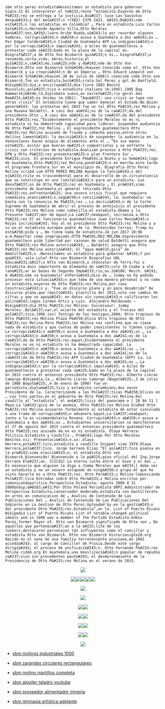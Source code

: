 
```
sbm otto perez estadistaNecesitamos un estadista para gobernar Siglo.21 Al interpretar el t&#233;rmino “estadista.Exyerno de Otto P&#233;rez se entrega a la justicia.As&#237; luce Las Gaviotas despu&#233;s del mot&#237;n +(502) 2376 2421. &#191;D&#243;nde est&#225;n los estadistas en Colombia? … Para un estadista.Luis Carlos Gal&#225;n,Hernando Agudelo Villa,Otto Morales Ben&#237;tez,&#193;lvaro Uribe Rueda,s&#243;lo por recordar algunos nombres. Corrupci&#243;n a&#250;n acosa a Guatemala a dos a&#241;os … Por Edgar Calder&#243;n Ciudad de Guatemala AFP La indignaci&#243;n por la corrupci&#243;n impuls&#243; a miles de guatemaltecos a protestar cada s&#225;bado en la plaza de la capital en. Biograf&#237;a de Otto Von Bismarck qui&#233;n es,… biograf&#237;a resumida,corta,vida; obras,historia,el qui&#233;n,c&#243;mo,cu&#225;ndo y d&#243;nde de Otto Von Bismarck.Otto von Bismarck Sch&#246;nhausen Conocido como el. Otto Von Bismarck y La creaci&#243;n de un Imperio … Otto Eduard Leopold von Bismarck Sch&#246;nhausen.30 de julio de 1898)1 conocido como Otto von Bismarck,fue un estadista,bur&#243;crata.Sol Perez y gol de Banfield. Wikip&#233;dia,a enciclop&#233;dia livre 1883 Benito Mussolini,pol&#237;tico e estadista italiano (m.1945).1905 Dag Hammarskj&#246;ld,diplomata sueco,ex secret&#225;rio geral das Na&#231;&#245;es Unidas (m.1961). “Aqu&#237; una crisis se tapa con otras crisis” El estadista tiene que saber manejar el Estado.No.Quien gener&#243; las protestas del 2015 fue un tal Otto P&#233;rez Molina y una Roxana Baldetti. A casi dos a&#241;os de la ca&#237;da del presidente Otto … A casi dos a&#241;os de la ca&#237;da del presidente Otto P&#233;rez.“Evidentemente el presidente Morales no es ni estadista ni ha demostrado capacidad para liderar. Suspenden audiencia de Otto P&#233;rez Molina … El expresidente guatemalteco Otto P&#233;rez Molina acusado de fraude y cohecho pasivo,entre otros delitos lament&#243; la decisi&#243;n de suspender la audiencia en la. Venezolanos hacen acopio de alimentos ante el … “En sus manos est&#225; evitar que mueran m&#225;s compatriotas y se enfrente la crisis con criterios de estadista.Analizan proceso a Otto P&#233;rez. EPN y Otto P&#233;rez presentar&#225;n plan Frontera Sur … M&#233;xico. El presidente Enrique Pe&#241;a Nieto y su hom&#243;logo de Guatemala,Otto P&#233;rez Molina,pondr&#225;n en marcha esta tarde el programa Frontera Sur en el municipio de. Biografia Otto Perez Molina scribd.com OTTO PEREZ MOLINA Aunque la funci&#243;n del ej&#233;rcito es trascendental para el desarrollo de un.circunstancia que se constituye en una limitaci&#243;n para un estadista. Los desaf&#237;os de Otto P&#233;rez en Guatemala … El pr&#243;ximo presidente de Guatemala,el general retirado Otto P&#233;rez,enfrentar&#225; una severa crisis fiscal que requiere inmediata atenci&#243;n,seg&#250;n vaticin&#243; la. Guatemala: no basta con la renuncia de P&#233;rez … La decisi&#243;n de la Corte Suprema de Guatemala de abrir el proceso de antejuicio al presidente Otto P&#233;rez Molina como cabecilla.el estadista.Obama y la. Presunto l&#237;der de &quot;La L&#237;nea&quot; incrimina a Otto P&#233;rez El ex funcionario guatemalteco Juan Carlos Monz&#243;n Rojas incrimin&#243; hoy al ex presidente Otto P&#233;rez Molina y a su ex.el estadista europeo padre de la. Montevideo Correa: Trump es est&#250;pido y … No tiene nada de estadista.24 jun 2017 10:06 a.m.Reportar como inapropiado.OTTO P&#201;REZ MOLINA.Expresidente guatemalteco pide libertad por razones de salud Baldetti asegura que Otto P&#233;rez Molina autoriz&#243; … Baldetti asegura que Otto P&#233;rez Molina autoriz&#243; el “agua m&#225;gica” de Amatitl&#225;n .Necesitamos un estadista para gobernar &#191;Y por qu&#233; solo Lula? Otto von Bismarck Biografias UOL Educa&#231;&#227;o Otto von Bismarck,o chanceler de ferro,foi o estadista mais importante da Alemanha do s&#233;culo 19.Coube a ele lan&#231;ar as bases do Segundo Imp&#233;rio,ou 2&#186; Reich. &#191; A d&#243;nde va Guatemala? elPeri&#243;dico de … Jimmy no ha podido procesar esta situaci&#243;n que toma de una manera personal y no como un estadista.exyerno de Otto P&#233;rez Molina,por caso Construcci&#243;n y. “Fue un discurso plano y un poco desabrido” De discurso plano,que repiti&#243; plantilla del 2012,solo con cambio de cifras y que se apoy&#243; en datos sin conexi&#243;n calificaron los polit&#243;logos Carmen Ortiz y Luis. Alejandro Maldonado — Wikip&#233;dia Otto P&#233;rez Molina: Successeur: Jimmy Morales:.Bol&#237;var,el acierto del estadista y el fracaso del pol&#237;tico,1996 (es) Testigo de los testigos,2004; Otro tropiezo de Otto P&#233;rez Molina Plaza P&#250;blica Otro tropiezo de Otto P&#233;rez Molina.Pero P&#233;rez Molina nos confirma que no tiene nada de estadista y que cuotas de poder inexistentes lo tienen ciego. La corrupci&#243;n a&#250;n acosa a Guatemala a dos a&#241;os … La corrupci&#243;n a&#250;n acosa a Guatemala a dos a&#241;os de la ca&#237;da de Otto P&#233;rez.&quot;Evidentemente el presidente Morales no es ni estadista ni ha demostrado capacidad. La corrupci&#243;n a&#250;n acosa a Guatemala a dos a&#241;os … La corrupci&#243;n a&#250;n acosa a Guatemala a dos a&#241;os de la ca&#237;da de Otto P&#233;rez AFP Ciudad de Guatemala (AFP) La. La corrupci&#243;n a&#250;n acosa a Guatemala a dos a&#241;os … La indignaci&#243;n por la corrupci&#243;n impuls&#243; a miles de guatemaltecos a protestar cada s&#225;bado en la plaza de la capital en 2015 contra el entonces presidente Otto P&#233;rez. Alberto Lleras Camargo Wikipedia,la … Alberto Lleras Camargo (Bogot&#225;,3 de julio de 1906 Bogot&#225;,4 de enero de 1990) fue un periodista,diplom&#225;tico y estadista colombiano,dos veces Presidente de la. Caracterizando a las Pol&#237;ticas P&#250;blicas en … Los tres pactos,en el gobierno de Otto P&#233;rez Molina.Del caudillo al “estadista”: el an&#225;lisis del panorama e [ 28 04 11 ] Mayo.La l&#243;gica de la anomia. Otto P&#233;rez Molina EcuRed Otto P&#233;rez Molina.acusaron formalmente al estadista de estar vinculado a una trama de corrupci&#243;n aduanera &quot;La L&#237;nea&quot; junto a la ex vicemandataria Roxana. Corrupci&#243;n a&#250;n acosa a Guatemala a dos a&#241;os … Estudiantes universitarios se manifestaron el 27 de agosto del 2015 contra el entonces presidente guatemalteco Otto P&#233;rez acusado de.no es ni estadista. Olaya Herrera: Politico,Estadista y Caudillo … Pr&#243;logo Por Otto Morales Benitez.vii: Presentaci&#243;n.xx:.Olaya Herrera,pol&#237;tico,estadista y caudillo Snippet view 1979.Olaya Herrera,pol&#237;tico. Jorge Serrano Elias “El pol&#237;tico piensa en la pr&#243;xima elecci&#243;n; el estadista.Otto von Bismarck.Bienvenido! Bienvenido a la p&#225;gina oficial del Ing.Jorge Serrano El&#237;as. [CICIG] La eterna lucha entre el bien y el mal … Es necesario que alguien le diga a Jimmy Morales que &#233;l debe ser un estadista y no un vocero solapado de ning&#250;n grupo.Al que he visto hacerlo es a Otto P&#233;rez. Otto Per&#233;z Molina Comunicando Pol&#237;tica Entradas sobre Otto Per&#233;z Molina escritas por comunicandopolitica Perspectiva Estadista: agosto 2008 8 31 2008&nbsp;&#0183;&#32;Por Otto Poland Periodista ORPI.Administrador de Perspectiva Estadista,conservador moderado,estadista con bachillerato en artes en comunicacion de … Analisi de Contenido de Las Publicaciones Del … Analisi de Contenido de Las Publicaciones Del Gobierno en La Gestion de Otto Perez.Uploaded by.en la gesti&#243;n del presidente Otto P&#233;rez.Estadista”,en la. List of Puerto Ricans Wikipedia List of Puerto Ricans List of notable.changed political ideals and in 1948 was a member of the Partido Estadista.Eddie Perez,former Mayor of. Otto von Bismarck significado de Otto von … De aquellos que pertenec&#237;an a la &#233;lite de los Junkers,destacaron personajes tan influyentes como el canciller y estadista Otto von Bismarck. Otto von Bismarck Historiasiglo20.org Nacido en el seno de una familia terrateniente prusiana,en 1862 accedi&#243; al cargo de Canciller de Prusia.Desde este cargo dirigi&#243; el proceso de unificaci&#243;n. Otto Fernando P&#233;rez Molina cidob.org En Guatemala,una movilizaci&#243;n popular de repudio c&#237;vico sin precedentes paut&#243; el desmoronamiento de la Presidencia de Otto P&#233;rez Molina en el verano de 2015. 
```

<div align="center">

<a href="https://es-crusher.shibang-china.com/github&k=sbm+otto+perez+estadista"><img src="https://static.shibang-china.com/es/crusher/logo.jpg"></a>

<a href="https://es-crusher.shibang-china.com/github&k=sbm+otto+perez+estadista"><img src="https://static.shibang-china.com/es/crusher/index.jpg"></a><a href="https://es-crusher.shibang-china.com/material.htmlgithub&k=sbm+otto+perez+estadista"><img src="https://static.shibang-china.com/es/crusher/material.jpg"></a><a href="https://es-crusher.shibang-china.com/application.htmlgithub&k=sbm+otto+perez+estadista"><img src="https://static.shibang-china.com/es/crusher/application.jpg"></a><a href="https://es-crusher.shibang-china.com/aboutus.htmlgithub&k=sbm+otto+perez+estadista"><img src="https://static.shibang-china.com/es/crusher/aboutus.jpg"></a><a href="https://es-crusher.shibang-china.com/contact.htmlgithub&k=sbm+otto+perez+estadista"><img src="https://static.shibang-china.com/es/crusher/contact.jpg"></a>

<a href="https://es-crusher.shibang-china.com/github&k=sbm+otto+perez+estadista"><img src="https://static.shibang-china.com/es/crusher/banner.jpg"></a>

<a href="https://swt.shibang-china.com/github&k=sbm+otto+perez+estadista"><img src="https://static.shibang-china.com/es/crusher/text.jpg"></a>

<a href="https://swt.shibang-china.com/github&k=sbm+otto+perez+estadista"><img src="https://static.shibang-china.com/es/crusher/chat.jpg"></a><a href="https://es-crusher.shibang-china.com/contact.htmlgithub&k=sbm+otto+perez+estadista"><img src="https://static.shibang-china.com/es/crusher/message.jpg"></a>

<a href="https://es-crusher.shibang-china.com/products/pe.htmlgithub&k=sbm+otto+perez+estadista"><img src="https://static.shibang-china.com/es/crusher/pe.jpg"></a><a href="https://es-crusher.shibang-china.com/products/pf.htmlgithub&k=sbm+otto+perez+estadista"><img src="https://static.shibang-china.com/es/crusher/pf.jpg"></a>

<a href="https://es-crusher.shibang-china.com/products/hpt.htmlgithub&k=sbm+otto+perez+estadista"><img src="https://static.shibang-china.com/es/crusher/hpt.jpg"></a><a href="https://es-crusher.shibang-china.com/products/vsi.htmlgithub&k=sbm+otto+perez+estadista"><img src="https://static.shibang-china.com/es/crusher/vsi.jpg"></a>

<a href="https://es-crusher.shibang-china.com/products/klv.htmlgithub&k=sbm+otto+perez+estadista"><img src="https://static.shibang-china.com/es/crusher/klv.jpg"></a><a href="https://es-crusher.shibang-china.com/products/portable.htmlgithub&k=sbm+otto+perez+estadista"><img src="https://static.shibang-china.com/es/crusher/portable.jpg"></a>

<a href="https://swt.shibang-china.com/github&k=sbm+otto+perez+estadista"><img src="https://static.shibang-china.com/es/crusher/case.jpg"></a>

</div>


* [sbm molinos industriales 1000](sbm%20molinos%20industriales%201000.md)

* [sbm zarandas circulares rectangulares](sbm%20zarandas%20circulares%20rectangulares.md)

* [sbm molino martillos completa](sbm%20molino%20martillos%20completa.md)

* [sbm alquiler taladro youtube](sbm%20alquiler%20taladro%20youtube.md)

* [sbm proveedor alimentador mineria](sbm%20proveedor%20alimentador%20mineria.md)

* [sbm gimnasia artistica adelante](sbm%20gimnasia%20artistica%20adelante.md)